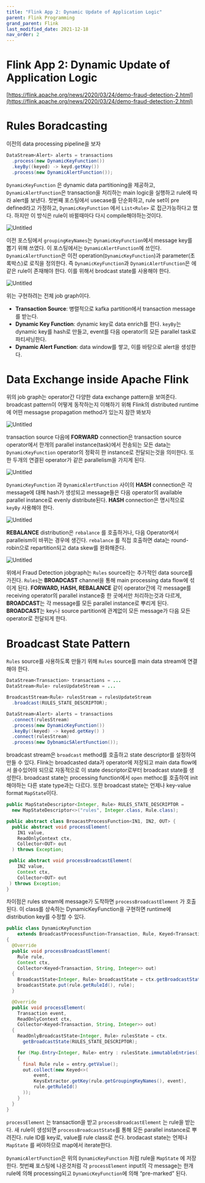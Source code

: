 ```yaml
---
title: "Flink App 2: Dynamic Update of Application Logic"
parent: Flink Programming
grand_parent: Flink
last_modified_date: 2021-12-18
nav_order: 2
---
```

# Flink App 2: Dynamic Update of Application Logic

[https://flink.apache.org/news/2020/03/24/demo-fraud-detection-2.html](https://flink.apache.org/news/2020/03/24/demo-fraud-detection-2.html)

# Rules Boradcasting

이전의 data processing pipeline을 보자

```java
DataStream<Alert> alerts = transactions
  .process(new DynamicKeyFunction())
  .keyBy((keyed) -> keyd.getKey())
  .process(new DynamicAlertFunction());
```

`DynamicKeyFunction` 은 dynamic data partitioning을 제공하고, `DynamicAlertFunction`은 transaction을 처리하는 main logic을 실행하고 rule에 따라 alert를 보낸다. 첫번째 포스팅에서 usecase를 단순화하고, rule set이 pre defined라고 가정하고, `DynamicKeyFunction` 에서 `List<Rule>` 로 접근가능하다고 했다. 하지만 이 방식은 rule이 바뀔때마다 다시 compile해야하는것이다.

![Untitled](flink-app-2-dynamic-update-of-application-logic/Untitled.png)

이전 포스팅에서 `groupingKeyNames`는 `DynamicKeyFunction`에서 message key를 뽑기 위해 쓰였다. 이 포스팅에서는 `DynamicAlertFunction`에 쓰인다. `DynamicAlertFunction`은 이전 operation(`DynamicKeyFunction`)과 parameter(초록박스)로 로직을 정의한다. 즉 `DynamicKeyFunction`과 `DynamicAlertFunction`은 에 같은 rule이 존재해야 한다. 이를 위해서 brodcast state를 사용해야 한다.

![Untitled](flink-app-2-dynamic-update-of-application-logic/Untitled%201.png)

위는 구현하려는 전체 job graph이다.

- **Transaction Source**: 병렬적으로 kafka partition에서 transaction message를 받는다.
- **Dynamic Key Function**: dynamic key로 data enrich를 한다. `keyBy`는 dynamic key를 hash로 만들고, event를 다음 operator의 모든 parallel task로 파티셔닝한다.
- **Dynamic Alert Function**: data window를 쌓고, 이를 바탕으로 alert을 생성한다.

# Data Exchange inside Apache Flink

위의 job graph는 operator간 다양한 data exchange pattern을 보여준다. broadcast pattern이 어떻게 동작하는지 이해하기 위해 Flink의 distributed runtime에 어떤 messagse propagation method가 있는지 잠깐 봐보자

![Untitled](flink-app-2-dynamic-update-of-application-logic/Untitled%202.png)

transaction source 다음에 **FORWARD** connection은 transaction source operator에서 한개의 parallel instance(task)에서 전송되는 모든 data는 `DynamicKeyFunction` operator의 정확히 한 instance로 전달되는것을 의미한다. 또한 두개의 연결된 operator가 같은 parallelism을 가지게 된다.

![Untitled](flink-app-2-dynamic-update-of-application-logic/Untitled%203.png)

`DynamicKeyFunction` 과 `DynamicAlertFunction` 사이의 **HASH** connection은 각 message에 대해 hash가 생성되고 message들은 다음 operator의 available parallel instance로 evenly distribute된다. **HASH** connection은 명시적으로 `keyBy` 사용해야 한다.

![Untitled](flink-app-2-dynamic-update-of-application-logic/Untitled%204.png)

**REBALANCE** distribution은 `rebalance` 를 호출하거나, 다음 Operator에서 paralleism이 바뀌는 경우에 생긴다. `rebalance` 를 직접 호출하면 data는 round-robin으로 repartition되고 data skew를 완화해준다.

![Untitled](flink-app-2-dynamic-update-of-application-logic/Untitled%205.png)

위에서 Fraud Detection jobgraph는 `Rules` source라는 추가적인 data source를 가진다. `Rules`는 **BROADCAST** channel을 통해 main processing data flow에 섞이게 된다. **FORWARD, HASH, REBALANCE** 같이 operator간에 각 message를 receiving operator의 parallel instance중 한 곳에서만 처리하는것과 다르게, **BROADCAST**는 각 message를 모든 parallel instance로 뿌리게 된다. **BROADCAST**는 key나 source partition에 관계없이 모든 message가 다음 모든 operator로 전달되게 한다.

# Broadcast State Pattern

`Rules` source를 사용하도록 만들기 위해 `Rules` source를 main data stream에 연결해야 한다.

```java
DataStream<Transaction> transactions = ...
DataStream<Rule> rulesUpdateStream = ...

BroadcastStream<Rule> rulesStream = rulesUpdateStream
  .broadcast(RULES_STATE_DESCRIPTOR);

DataStream<Alert> alerts = transactions
  .connect(rulesStream)
  .process(new DynamicKeyFunction())
  .keyBy((keyed) -> keyed.getKey() )
  .connect(rulesStream)
  .process(new DybnamicSAlertFunction());
```

broadcast stream은 `broadcast` method를 호출하고 state descriptor를 설정하여 만들 수 있다. Flink는 broadcasted data가 operator에 저장되고 main data flow에서 쓸수있어야 되므로 자동적으로 이 state descriptor로부터 broadcast state를 생성한다. broadcast state는 processing function에서 `open` methoc를 호출하여 init해야하는 다른 state type과는 다르다. 또한 broadcast state는 언제나 key-value format `MapState`이다.

```java
public MapStateDescriptor<Integer, Rule> RULES_STATE_DESCRIPTOR =
  new MapStateDescriptor<>("rules", Integer.class, Rule.class);
```

```java
public abstract class BroacastProcessFunction<IN1, IN2, OUT> {
  public abstract void processElement(
    IN1 value,
    ReadOnlyContext ctx,
    Collector<OUT> out
  ) throws Exception;

 public abstract void processBroadcastElement(
    IN2 value,
    Context ctx,
    Collector<OUT> out
 ) throws Exception;
}
```

차이점은 rules stream에 message가 도착하면 `processBroadcastElement` 가 호출된다. 이 class를 상속하는 DynamicKeyFunction을 구현하면 runtime에 distribution key를 수정할 수 있다.

```java
public class DynamicKeyFunction
    extends BroadcastProcessFunction<Transaction, Rule, Keyed<Transaction, String, Integer>>
{
  @Override
  public void processBroadcastElement(
    Rule rule,
    Context ctx,
    Collector<Keyed<Transaction, String, Integer>> out)
  {
    BroadcastState<Integer, Rule> broadcastState = ctx.getBroadcastState(RULES_STATE_DESCRIPTOR);
    broadcastState.put(rule.getRuleId(), rule);
  }

  @Override
  public void processElement(
    Transaction event,
    ReadOnlyContext ctx,
    Collector<Keyed<Transaction, String, Integer>> out)
  {
    ReadOnlyBroadcastState<Integer, Rule> rulesState = ctx.
      getBroadcastState(RULES_STATE_DESCRIPTOR);

    for (Map.Entry<Integer, Rule> entry : rulesState.immutableEntries())
    {
      final Rule rule = entry.getValue();
      out.collect(new Keyed<>(
          event,
          KeysExtractor.getKey(rule.getGroupingKeyNames(), event),
          rule.getRuleId()
      ));
    }
  }
}
```

`processElement` 는 transaction을 받고 `processBroadcastElement` 는 rule을 받는다. 새 rule이 생성되면 `processBroadcastState`를 통해 모든 parallel instance로 뿌려진다. rule ID를 key로, value를 rule class로 쓴다. brodacast state는 언제나 `MapState` 를 써야하므로 map에서 iterate한다.

`DynamicAlertFunction`은 위의 `DynamicKeyFunction` 처럼 rule을 `MapState` 에 저장한다. 첫번째 포스팅에 나온것처럼 각 `processElement` input의 각 message는 한개 rule에 의해 processing되고 `DynamicKeyFunction`에 의해  “pre-marked” 된다.